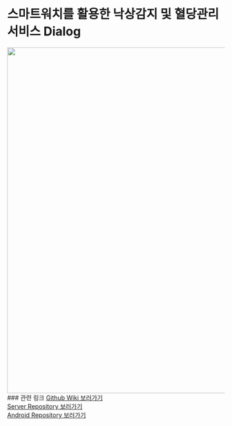 # 스마트워치를 활용한 낙상감지 및 혈당관리 서비스 Dialog
<img src="https://github.com/user-attachments/assets/48bdf9fc-20c9-4e9f-a6bf-7498137fada2" width="800px" alert="logo"/>
### 관련 링크
<a href="">Github Wiki 보러가기</a><br/>
<a href="">Server Repository 보러가기</a><br/>
<a href="">Android Repository 보러가기</a><br/>
